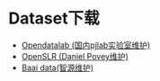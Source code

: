 # Dataset下载
- [Opendatalab (国内pjlab实验室维护)](https://opendatalab.com/)
- [OpenSLR (Daniel Povey维护)](https://openslr.org/)
- [Baai data(智源维护)](https://data.baai.ac.cn/data)
